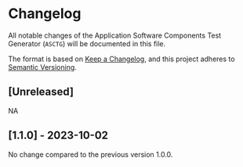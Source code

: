 # Changelog

All notable changes of the Application Software Components Test Generator (`ASCTG`) will be documented in this file.

The format is based on [Keep a Changelog](https://keepachangelog.com/en/1.0.0/),
and this project adheres to [Semantic Versioning](https://semver.org/spec/v2.0.0.html).

## [Unreleased]

NA

## [1.1.0] - 2023-10-02

No change compared to the previous version 1.0.0.
